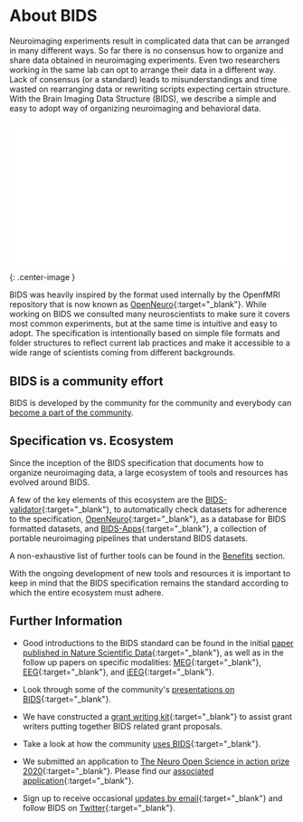 ---
---

# About BIDS

Neuroimaging experiments result in complicated data that can be arranged in many different ways.
So far there is no consensus how to organize and share data obtained in neuroimaging experiments.
Even two researchers working in the same lab can opt to arrange their data in a different way.
Lack of consensus (or a standard) leads to misunderstandings and time wasted on rearranging data or rewriting scripts expecting certain structure.
With the Brain  Imaging Data Structure (BIDS), we describe a simple and easy to adopt way of organizing neuroimaging and behavioral data.

![BIDS-folder-organization](./assets/img/dicom-reorganization-transparent-white_1000x477.png){: .center-image }

BIDS was heavily inspired by the format used internally by the OpenfMRI repository that is now known as [OpenNeuro](https://openneuro.org){:target="_blank"}.
While working on BIDS we consulted many neuroscientists to make sure it covers most common experiments, but at the same time is intuitive and easy to adopt.
The specification is intentionally based on simple file formats and folder structures to reflect current lab practices and make it accessible to a wide range of scientists coming from different backgrounds.

## BIDS is a community effort

BIDS is developed by the community for the community and everybody can [become a part of the community](https://bids.neuroimaging.io/get_involved.html).

## Specification vs. Ecosystem

Since the inception of the BIDS specification that documents how to organize neuroimaging data, a large ecosystem of tools and resources has evolved around BIDS.

A few of the key elements of this ecosystem are the [BIDS-validator](https://github.com/bids-standard/bids-validator){:target="_blank"}, to automatically check datasets for adherence to the specification, [OpenNeuro](https://openneuro.org/){:target="_blank"}, as a database for BIDS formatted datasets, and [BIDS-Apps](https://doi.org/10.1371/journal.pcbi.1005209){:target="_blank"}, a collection of portable neuroimaging pipelines that understand BIDS datasets.

A non-exhaustive list of further tools can be found in the [Benefits](https://bids.neuroimaging.io/benefits.html) section.

With the ongoing development of new tools and resources it is important to keep in mind that the BIDS specification remains the standard according to which the entire ecosystem must adhere.

## Further Information

- Good introductions to the BIDS standard can be found in the initial [paper published in Nature Scientific Data](https://www.nature.com/articles/sdata201644){:target="_blank"}, as well as in the follow up papers on specific modalities: [MEG](https://www.nature.com/articles/sdata2018110){:target="_blank"}, [EEG](https://www.nature.com/articles/s41597-019-0104-8){:target="_blank"}, and [iEEG](https://www.nature.com/articles/s41597-019-0105-7){:target="_blank"}.

- Look through some of the community's [presentations on BIDS](https://osf.io/yn93h/){:target="_blank"}.

- We have constructed a [grant writing kit](https://docs.google.com/document/d/1Q7JTOvUqt05YQfnbvGoP1SZQy_CGkNEVcsVZeS4D5_o/edit){:target="_blank"} to assist grant writers putting together BIDS related grant proposals.

- Take a look at how the community [uses BIDS](https://medium.com/stanford-center-for-reproducible-neuroscience/bids-usage-survey-results-72637ff039c4){:target="_blank"}.

- We submitted an application to [The Neuro Open Science in action prize 2020](https://www.mcgill.ca/neuro/open-science/neuro-open-science-action-prize-2020){:target="_blank"}. Please find our [associated application](./BIDS-materials/2020_TheNeuro_OpenScienceInAction_application.pdf){:target="_blank"}.

- Sign up to receive occasional [updates by email](https://docs.google.com/forms/d/1ZLi5qRTuX11KGK7qIidSdZvznFoXAqr2wh6003okv-0/){:target="_blank"} and follow BIDS on [Twitter](https://twitter.com/BIDSstandard?ref_src=twsrc%5Etfw){:target="_blank"}.
